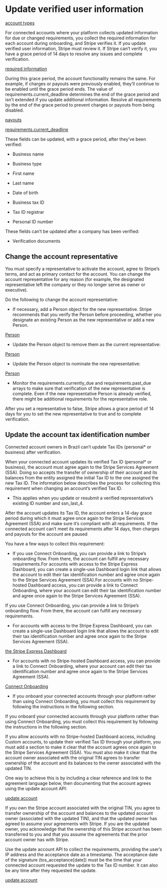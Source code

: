 # Update verified user information

[account types](https://stripe.com/docs/connect/accounts)

For connected accounts where your platform collects updated information for due or changed requirements, you collect the required information for each account during onboarding, and Stripe verifies it. If you update verified user information, Stripe must review it. If Stripe can’t verify it, you have a grace period of 14 days to resolve any issues and complete verification.

[required information](/connect/required-verification-information)

During this grace period, the account functionality remains the same. For example, if charges or payouts were previously enabled, they’ll continue to be enabled until the grace period ends. The value of requirements.current_deadline determines the end of the grace period and isn’t extended if you update additional information. Resolve all requirements by the end of the grace period to prevent charges or payouts from being disabled.

[payouts](/payouts)

[requirements.current_deadline](/api/capabilities/object#capability_object-requirements-current_deadline)

These fields can be updated, with a grace period, after they’ve been verified:

- Business name

- Business type

- First name

- Last name

- Date of birth

- Business tax ID

- Tax ID registrar

- Personal ID number

These fields can’t be updated after a company has been verified:

- Verification documents

## Change the account representative

You must specify a representative to activate the account, agree to Stripe’s terms, and act as primary contact for the account. You can change the account representative for any reason (for example, the designated representative left the company or they no longer serve as owner or executive).

Do the following to change the account representative:

- If necessary, add a Person object for the new representative. Stripe recommends that you verify the Person before proceeding, whether you designate an existing Person as the new representative or add a new Person.

[Person](/api/persons/object#person_object-verification)

- Update the Person object to remove them as the current representative:

[Person](/api/persons/object#person_object-verification)

- Update the Person object to nominate the new representative:

[Person](/api/persons/object#person_object-verification)

- Monitor the requirements.currently_due and requirements.past_due arrays to make sure that verification of the new representative is complete. Even if the new representative Person is already verified, there might be additional requirements for the representative role.

After you set a representative to false, Stripe allows a grace period of 14 days for you to set the new representative to true and to complete verification.

## Update the account tax identification number

Connected account owners in Brazil can’t update Tax IDs (personal* or business) after verification.

When your connected account updates its verified Tax ID (personal* or business), the account must agree again to the Stripe Services Agreement (SSA). Doing so accepts the transfer of ownership of their account and its balances from the entity assigned the initial Tax ID to the one assigned the new Tax ID. The information below describes the process for collecting this requirement when changing an account’s verified Tax ID.

- This applies when you update or resubmit a verified representative’s existing ID number and ssn_last_4.

After the account updates its Tax ID, the account enters a 14-day grace period during which it must agree once again to the Stripe Services Agreement (SSA) and make sure it’s compliant with all requirements. If the connected account can’t meet its requirements after 14 days, then charges and payouts for the account are paused

You have a few ways to collect this requirement:

- If you use Connect Onboarding, you can provide a link to Stripe’s onboarding flow. From there, the account can fulfill any necessary requirements.For accounts with access to the Stripe Express Dashboard, you can create a single-use Dashboard login link that allows the account to edit their tax identification number and agree once again to the Stripe Services Agreement (SSA).For accounts with no Stripe-hosted Dashboard access, you can provide a link to Connect Onboarding, where your account can edit their tax identification number and agree once again to the Stripe Services Agreement (SSA).

If you use Connect Onboarding, you can provide a link to Stripe’s onboarding flow. From there, the account can fulfill any necessary requirements.

- For accounts with access to the Stripe Express Dashboard, you can create a single-use Dashboard login link that allows the account to edit their tax identification number and agree once again to the Stripe Services Agreement (SSA).

[the Stripe Express Dashboard](/connect/express-dashboard)

- For accounts with no Stripe-hosted Dashboard access, you can provide a link to Connect Onboarding, where your account can edit their tax identification number and agree once again to the Stripe Services Agreement (SSA).

[Connect Onboarding](/connect/custom/hosted-onboarding#account_update)

- If you onboard your connected accounts through your platform rather than using Connect Onboarding, you must collect this requirement by following the instructions in the following section.

If you onboard your connected accounts through your platform rather than using Connect Onboarding, you must collect this requirement by following the instructions in the following section.

If you allow accounts with no Stripe-hosted Dashboard access, including Custom accounts, to update their verified Tax ID through your platform, you must add a section to make it clear that the account agrees once again to the Stripe Services Agreement (SSA). You must also make it clear that the account owner associated with the original TIN agrees to transfer ownership of the account and its balances to the owner associated with the updated TIN.

One way to achieve this is by including a clear reference and link to the agreement language below, then documenting that the account agrees using the update account API:

[update account](/api/accounts/update)

If you own the Stripe account associated with the original TIN, you agree to transfer ownership of the account and balances to the updated account owner (associated with the updated TIN), and that the updated owner has agreed to assume your agreements with Stripe. If you are the updated owner, you acknowledge that the ownership of this Stripe account has been transferred to you and that you assume the agreements that the prior account owner has with Stripe.

Use the update account API to collect the requirements, providing the user’s IP address and the acceptance date as a timestamp. The acceptance date of the signature (tos_acceptance[date]) must be the time that your connected account requested the update to the Tax ID number. It can also be any time after they requested the update.

[update account](/api/accounts/update)
